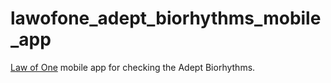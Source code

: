 # lawofone_adept_biorhythms_mobile_app
[Law of One](https://lawofone.info) mobile app for checking the Adept Biorhythms.
